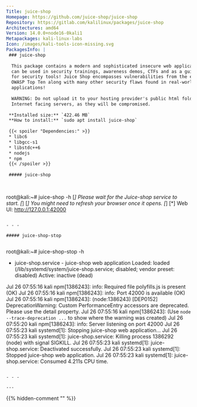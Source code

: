 ```yaml
---
Title: juice-shop
Homepage: https://github.com/juice-shop/juice-shop
Repository: https://gitlab.com/kalilinux/packages/juice-shop
Architectures: amd64
Version: 14.0.0+node16-0kali1
Metapackages: kali-linux-labs 
Icon: /images/kali-tools-icon-missing.svg
PackagesInfo: |
 ### juice-shop
 
  This package contains a modern and sophisticated insecure web application! It
  can be used in security trainings, awareness demos, CTFs and as a guinea pig
  for security tools! Juice Shop encompasses vulnerabilities from the entire
  OWASP Top Ten along with many other security flaws found in real-world
  applications!
   
  WARNING: Do not upload it to your hosting provider's public html folder or any
  Internet facing servers, as they will be compromised.
 
 **Installed size:** `422.46 MB`  
 **How to install:** `sudo apt install juice-shop`  
 
 {{< spoiler "Dependencies:" >}}
 * libc6 
 * libgcc-s1 
 * libstdc++6 
 * nodejs 
 * npm
 {{< /spoiler >}}
 
 ##### juice-shop
 
 
 ```
 root@kali:~# juice-shop -h
 [*] Please wait for the Juice-shop service to start.
 [*]
 [*] You might need to refresh your browser once it opens.
 [*]
 [*]  Web UI: http://127.0.0.1:42000
 
 ```
 
 - - -
 
 ##### juice-shop-stop
 
 
 ```
 root@kali:~# juice-shop-stop -h
 * juice-shop.service - juice-shop web application
      Loaded: loaded (/lib/systemd/system/juice-shop.service; disabled; vendor preset: disabled)
      Active: inactive (dead)
 
 Jul 26 07:55:16 kali npm[1386243]: info: Required file polyfills.js is present (OK)
 Jul 26 07:55:16 kali npm[1386243]: info: Port 42000 is available (OK)
 Jul 26 07:55:16 kali npm[1386243]: (node:1386243) [DEP0152] DeprecationWarning: Custom PerformanceEntry accessors are deprecated. Please use the detail property.
 Jul 26 07:55:16 kali npm[1386243]: (Use `node --trace-deprecation ...` to show where the warning was created)
 Jul 26 07:55:20 kali npm[1386243]: info: Server listening on port 42000
 Jul 26 07:55:23 kali systemd[1]: Stopping juice-shop web application...
 Jul 26 07:55:23 kali systemd[1]: juice-shop.service: Killing process 1386292 (node) with signal SIGKILL.
 Jul 26 07:55:23 kali systemd[1]: juice-shop.service: Deactivated successfully.
 Jul 26 07:55:23 kali systemd[1]: Stopped juice-shop web application.
 Jul 26 07:55:23 kali systemd[1]: juice-shop.service: Consumed 4.211s CPU time.
 ```
 
 - - -
 
---
```

{{% hidden-comment "<!--Do not edit anything above this line-->" %}}
